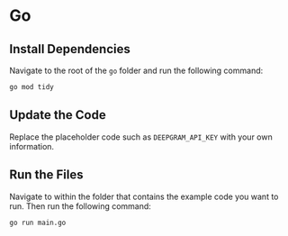 # Go

## Install Dependencies

Navigate to the root of the `go` folder and run the following command:

```bash
go mod tidy
```

## Update the Code

Replace the placeholder code such as `DEEPGRAM_API_KEY` with your own information.

## Run the Files

Navigate to within the folder that contains the example code you want to run. Then run the following command:

```bash
go run main.go
```
